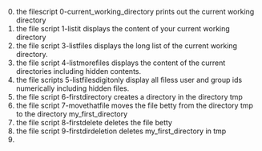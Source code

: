 0. the filescript 0-current_working_directory prints out the current working directory
2. the file script 1-listit displays the content of your current working directory
3. the file script 3-listfiles displays the long list of the current working directory.
4. the file script 4-listmorefiles displays the content of the current directories including hidden contents.
5. the file scripts 5-listfilesdigitonly display all filess user and group ids numerically including hidden files.
6. the file script 6-firstdirectory creates a directory in the directory tmp
7. the file script 7-movethatfile moves the file betty from the directory tmp to the directory my_first_directory
8. the file script 8-firstdelete deletes the file betty
9. the file script 9-firstdirdeletion deletes my_first_directory in tmp
10. 